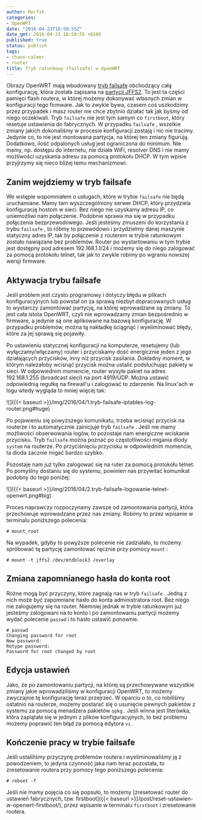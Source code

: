 ```yaml
---
author: Morfik
categories:
- OpenWRT
date: "2016-04-23T18:50:55Z"
date_gmt: 2016-04-23 16:50:55 +0200
published: true
status: publish
tags:
- chaos-calmer
- router
title: Tryb ratunkowy (failsafe) w OpenWRT
---
```


Obrazy OpenWRT mają wbudowany [tryb failsafe](https://wiki.openwrt.org/doc/howto/generic.failsafe)
obchodzący całą konfigurację, która została zapisana na [partycji
JFFS2](https://pl.wikipedia.org/wiki/JFFS2). To jest ta części pamięci flash routera, w której
możemy dokonywać własnych zmian w konfiguracji tego firmware. Jak to zwykle bywa, czasem coś
uszkodzimy przez przypadek i masz router nie chce zbytnio działać tak jak byśmy od niego oczekiwali.
Tryb `failsafe` nie jest tym samym co `firstboot`, który resetuje ustawienia do fabrycznych. W
przypadku `failsafe` , wszelkie zmiany jakich dokonaliśmy w procesie konfiguracji zostają i nic nie
tracimy. Jedynie co, to nie jest montowana partycja, na której ten zmiany figurują. Dodatkowo, ilość
odpalonych usług jest ograniczona do minimum. Nie mamy, np. dostępu do internetu, nie działa WiFi,
resolver DNS i nie mamy możliwości uzyskania adresu za pomocą protokołu DHCP. W tym wpisie
przyjrzymy się nieco bliżej temu mechanizmowi.

<!--more-->
## Zanim wejdziemy w tryb failsafe

We wstępie wspomniałem o usługach, które w trybie `failsafe` nie będą uruchamiane. Mamy tam
wyszczególniony serwer DHCP, który przydziela konfigurację hostom w sieci. Bez niego nie uzyskamy
adresu IP, co uniemożliwi nam połączenie. Podobnie sprawa ma się w przypadku połączenia
bezprzewodowego. Jeśli jesteśmy zmuszeni do korzystania z trybu `failsafe` , to róbmy to przewodowo
i przydzielmy danej maszynie statyczny adres IP, tak by połączenie z routerem w trybie ratunkowym
zostało nawiązane bez problemów. Router po wystartowaniu w tym trybie jest dostępny pod adresem
192.168.1.1/24 i możemy się do niego zalogować za pomocą protokołu telnet, tak jak to zwykle robimy
po wgraniu nowszej wersji firmware.

## Aktywacja trybu failsafe

Jeśli problem jest czysto programowy i dotyczy błędu w plikach konfiguracyjnych lub powstał on za
sprawą niezbyt dopracowanych usług to wystarczy zamontować partycję, na której wprowadzane są
zmiany. To jest cała istota OpenWRT, czyli nie wprowadzamy zmian bezpośrednio w firmware, a jedynie
są one aplikowane na bazową konfigurację. W przypadku problemów, można tą nakładkę ściągnąć i
wyeliminować błędy, które za jej sprawą się pojawiły.

Po ustawieniu statycznej konfiguracji na komputerze, resetujemy (lub wyłączamy/włączamy) router i
przyciskamy dość energicznie jeden z jego działających przycisków, inny niż przycisk zasilania.
Dokładny moment, w którym należałoby wcisnąć przycisk można ustalić podsłuchując pakiety w sieci. W
odpowiednim momencie, router wysyła pakiet na adres 192.168.1.255 (broadcast sieci) na port
4919/UDP. Można ustawić odpowiednią regułkę na firewall'u i zalogować to zdarzenie. Na linux'ach w
logu wtedy wygląda to mniej więcej tak:

![]({{< baseurl >}}/img/2016/04/1.tryb-failsafe-iptables-log-router.png#huge)

Po pojawieniu się powyższego komunikatu, trzeba wcisnąć przycisk na routerze i to automatycznie
zainicjuje tryb `failsafe` . Jeśli nie mamy możliwości obserwowania logów, to pozostaje nam
energiczne wciskanie przycisku. Tryb `failsafe` można poznać po częstotliwości migania diody
`system` na routerze. Po przyciśnięciu przycisku w odpowiednim momencie, ta dioda zacznie migać
bardzo szybko.

Pozostaje nam już tylko zalogować się na ruter za pomocą protokołu telnet. Po pomyślny dostaniu się
do systemu, powinien nas przywitać komunikat podobny do tego poniżej:

![]({{< baseurl >}}/img/2016/04/2.tryb-failsafe-logowanie-telnet-openwrt.png#big)

Proces naprawczy rozpoczynamy zawsze od zamontowania partycji, która przechowuje wprowadzane przez
nas zmiany. Robimy to przez wpisanie w terminalu poniższego polecenia:

    # mount_root

Na wypadek, gdyby to powyższe polecenie nie zadziałało, to możemy spróbować tę partycję zamontować
ręcznie przy pomocy `mount` :

    # mount -t jffs2 /dev/mtdblock3 /overlay

## Zmiana zapomnianego hasła do konta root

Różne mogą być przyczyny, które zagnają nas w tryb `failsafe` . Jedną z nich może być zapomniane
hasło do konta administratora root. Bez niego nie zalogujemy się na router. Niemniej jednak w
trybie ratunkowym już jesteśmy zalogowani na to konto i po zamontowaniu partycji możemy wydać
polecenie `passwd` i to hasło ustawić ponownie.

    # passwd
    Changing password for root
    New password:
    Retype password:
    Password for root changed by root

## Edycja ustawień

Jako, że po zamontowaniu partycji, na której są przechowywane wszystkie zmiany jakie wprowadziliśmy
w konfiguracji OpenWRT, to możemy zwyczajnie tę konfigurację teraz przejrzeć. W oparciu o to, co
robiliśmy ostatnio na routerze, możemy postarać się o usunięcie pewnych pakietów z systemu za pomocą
menadżera pakietów `opkg` . Jeśli winna jest literówka, która zaplątała się w jednym z plików
konfiguracyjnych, to bez problemu możemy poprawić ten błąd za pomocą edytora `vi` .

## Kończenie pracy w trybie failsafe

Jeśli ustaliliśmy przyczynę problemów routera i wyeliminowaliśmy ją z powodzeniem, to jedyna
czynność jaka nam teraz pozostała, to zresetowanie routera przy pomocy tego poniższego polecenia:

    # reboot -f

Jeśli nie mamy pojęcia co się popsuło, to możemy [zresetować router do ustawień fabrycznych, tzw.
firstboot]({{< baseurl >}}/post/reset-ustawien-w-openwrt-firstboot/), przez wpisanie w terminalu
`firstboot` i zresetowanie routera.
